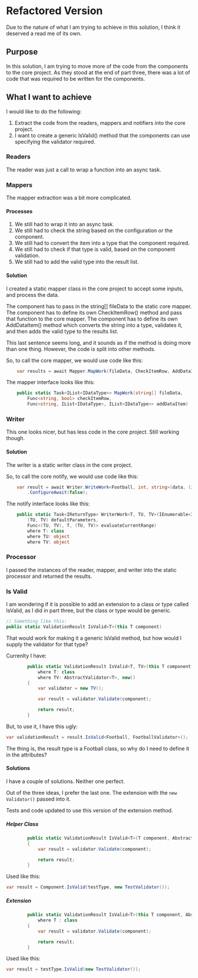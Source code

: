 # Refactored Version

Due to the nature of what I am trying to achieve in this solution, I think it deserved a read me of its own.

## Purpose

In this solution, I am trying to move more of the code from the components to the core project.  As they stood at the end of part three, there was a lot of code that was required to be written for the components.

## What I want to achieve

I would like to do the following:

1. Extract the code from the readers, mappers and notifiers into the core project.
2. I want to create a generic IsValid() method that the components can use specifying the validator required.


### Readers

The reader was just a call to wrap a function into an async task.


### Mappers

The mapper extraction was a bit more complicated.

#### Processes

1. We still had to wrap it into an async task.
2. We still had to check the string based on the configuration or the component.
3. We still had to convert the item into a type that the component required.
4. We still had to check if that type is valid, based on the component validation.
5. We still had to add the valid type into the result list.


#### Solution

I created a static mapper class in the core project to accept some inputs, and process the data.

The component has to pass in the string[] fileData to the static core mapper.
The component has to define its own CheckItemRow() method and pass that function to the core mapper.
The component has to define its own AddDataItem() method which converts the string into a type, validates it, and then adds the valid type to the results list.

This last sentence seems long, and it sounds as if the method is doing more than one thing.  However, the code is split into other methods.

So, to call the core mapper, we would use code like this:

``` csharp
    var results = await Mapper.MapWork(fileData, CheckItemRow, AddDataItem).ConfigureAwait(false);
```

The mapper interface looks like this:

``` csharp
    public static Task<IList<IDataType>> MapWork(string[] fileData,
        Func<string, bool> checkItemRow,
        Func<string, IList<IDataType>, IList<IDataType>> addDataItem)
```

### Writer

This one looks nicer, but has less code in the core project.  Still working though.


#### Solution

The writer is a static writer class in the core project.

So, to call the core notify, we would use code like this:

``` csharp
    var result = await Writer.WriteWork<Football, int, string>(data, (int.MaxValue, string.Empty), CurrentRange)
        .ConfigureAwait(false);
```

The notify interface looks like this:

``` csharp
    public static Task<IReturnType> WriterWork<T, TU, TV>(IEnumerable<IDataType> data,
        (TU, TV) defaultParameters,
        Func<(TU, TV), T, (TU, TV)> evaluateCurrentRange) 
        where T: class
        where TU: object
        where TV: object
```

### Processor

I passed the instances of the reader, mapper, and writer into the static processor and returned the results.



### Is Valid

I am wondering if it is possible to add an extension to a class or type called IsValid, as I did in part three, but the class or type would be generic.

``` csharp
// Something like this:
public static ValidationResult IsValid<T>(this T component)
```

That would work for making it a generic IsValid method, but how would I supply the validator for that type?

Currenlty I have:

``` csharp
        public static ValidationResult IsValid<T, TV>(this T component)
            where T: class
            where TV: AbstractValidator<T>, new()
        {
            var validator = new TV();

            var result = validator.Validate(component);

            return result;
        }
```

But, to use it, I have this ugly:

``` csharp
var validationResult = result.IsValid<Football, FootballValidator>();
```

The thing is, the result type is a Football class, so why do I need to define it in the attributes?

#### Solutions

I have a couple of solutions.  Neither one perfect.

Out of the three ideas, I prefer the last one.  The extension with the ```new Validator()``` passed into it.

Tests and code updated to use this version of the extension method.

##### Helper Class

``` csharp
        public static ValidationResult IsValid<T>(T component, AbstractValidator<T> validator)
        {
            var result = validator.Validate(component);

            return result;
        }
```

Used like this:

``` csharp
var result = Component.IsValid(testType, new TestValidator());
```

##### Extension

``` csharp
        public static ValidationResult IsValid<T>(this T component, AbstractValidator<T> validator)
            where T : class
        {
            var result = validator.Validate(component);

            return result;
        }
```

Used like this:

``` csharp
var result = testType.IsValid(new TestValidator());
```


